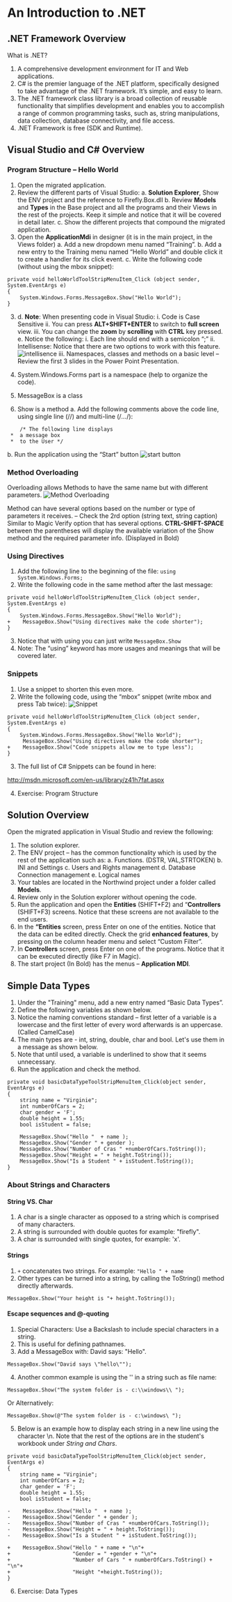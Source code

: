 ﻿# An Introduction to .NET

## .NET Framework Overview

What is .NET?
1.	A comprehensive development environment for IT and Web applications.
2.	C# is the premier language of the .NET platform, specifically designed to take advantage of the .NET framework. It’s simple, and easy to learn.
3.	The .NET framework class library is a broad collection of reusable functionality that simplifies development and enables you to accomplish a range of common programming tasks, such as, string manipulations, data collection, database connectivity, and file access.
4.	.NET Framework is free (SDK and Runtime).

## Visual Studio and C# Overview

### Program Structure – Hello World

1.	Open the migrated application.
2.	Review the different parts of Visual Studio:
	a. **Solution Explorer**, Show the ENV project and the reference to Firefly.Box.dll
	b. Review **Models** and **Types** in the Base project and all the programs and their Views in the rest of the projects. Keep it simple and notice that it will be covered in detail later.
	c. Show the different projects that compound the migrated application.
3.	Open the **ApplicationMdi** in designer (it is in the main project, in the Views folder)
	a. Add a new dropdown menu named “Training”.
	b. Add a new entry to the Training menu named “Hello World” and double click it to create a handler for its click event.
	c. Write the following code (without using the mbox snippet):
```csdiff
private void helloWorldToolStripMenuItem_Click (object sender, System.EventArgs e)
{
	System.Windows.Forms.MessageBox.Show("Hello World");
}
```

3. d. **Note**:  When presenting code in Visual Studio:
		i. Code is Case Sensitive
		ii. You can press **ALT+SHIFT+ENTER** to switch to **full screen** view.
		iii. You can change the **zoom** by **scrolling** with **CTRL** key pressed.
	e.	Notice the following:
		i. Each line should end with a semicolon “;”
		ii. Intellisense: Notice that there are two options to work with this feature.
![intellisence](intellisence.png)
		 iii. Namespaces, classes and methods on a basic level – Review the first 3 slides in the Power Point Presentation.

4.	System.Windows.Forms part is a namespace (help to organize the code).
5.	MessageBox is a class
6.	Show is a method
	a. Add the following comments above the code line, using single line (//) and multi-line (/*…*/):
```csdiff 
	/* The following line displays
 *  a message box
 *  to the User */
 ```
b. Run the application using the “Start” button  ![start button](start_button.png)


### Method Overloading

Overloading allows Methods to have the same name but with different parameters.
![Method Overloading](Method_Overloading.png)
 
Method can have several options based on the number or type of parameters it receives. – Check the 2rd option (string text, string caption)
Similar to Magic Verify option that has several options.
**CTRL-SHIFT-SPACE** between the parentheses will display the available variation of the  Show method and the required parameter info. (Displayed in Bold)

### Using Directives

1.	Add the following line to the beginning of the file:
`using System.Windows.Forms;`
2.	Write the following code in the same method after the last message:
```csdiff
private void helloWorldToolStripMenuItem_Click (object sender, System.EventArgs e)
{
	System.Windows.Forms.MessageBox.Show("Hello World");
+    MessageBox.Show("Using directives make the code shorter");
}
```
3.	Notice that with using you can just write `MessageBox.Show`
4.	Note: The “using” keyword has more usages and meanings that will be covered later.

### Snippets 
1.	Use a snippet to shorten this even more.
2.	Write the following code, using the “mbox” snippet (write mbox and press Tab twice):
![Snippet](Snippet.png)
```csdiff
private void helloWorldToolStripMenuItem_Click (object sender, System.EventArgs e)
{
	System.Windows.Forms.MessageBox.Show("Hello World");
     MessageBox.Show("Using directives make the code shorter");
+    MessageBox.Show("Code snippets allow me to type less");
}
```
3.	 The full list of C# Snippets can be found in here:

http://msdn.microsoft.com/en-us/library/z41h7fat.aspx

4.	Exercise: Program Structure

## Solution Overview

Open the migrated application in Visual Studio and review the following:
1. The solution explorer.
2. The ENV project – has the common functionality which is used by the rest of the application such as:
	a. Functions. (DSTR, VAL,STRTOKEN)
	b. INI and Settings
	c. Users and Rights management
	d. Database Connection management
	e. Logical names
3. Your tables are located in the Northwind project under a folder called **Models**.
4. Review only in the Solution explorer without opening the code.
5. Run the application and open the **Entities** (SHIFT+F2) and “**Controllers** (SHIFT+F3) screens. Notice that these screens are not available to the end users.
6. In the **“Entities** screen, press Enter on one of the entities. Notice that the data can be edited directly. Check the grid **enhanced features**, by pressing on the column header menu and select “Custom Filter”.
7. In **Controllers** screen, press Enter on one of the programs. Notice that it can be executed directly (like F7 in Magic).
8. The start project (In Bold) has the menus – **Application MDI**.

## Simple Data Types
1. Under the "Training" menu, add a new entry named “Basic Data Types”.
2. Define the following variables as shown below.
3. Notice the naming conventions standard – first letter of a variable is a lowercase and the first letter of every word afterwards is an uppercase. (Called CamelCase)
4. The main types are - int, string, double, char and bool. Let's use them in a message as shown below.
5. Note that until used, a variable is underlined to show that it seems unnecessary.
6. Run the application and check the method.
```csdiff
private void basicDataTypeToolStripMenuItem_Click(object sender, EventArgs e)
{
	string name = "Virginie";
	int numberOfCars = 2;
	char gender = 'F';
	double height = 1.55;
	bool isStudent = false;

	MessageBox.Show("Hello "  + name );
	MessageBox.Show("Gender " + gender );
	MessageBox.Show("Number of Cras " +numberOfCars.ToString());
	MessageBox.Show("Height = " + height.ToString());
	MessageBox.Show("Is a Student " + isStudent.ToString());
}
```

### About Strings and Characters

#### String VS. Char

1.	A char is a single character as opposed to a string which is comprised of many characters. 
2.	A string is surrounded with double quotes for example: "firefly".
3.	A char is surrounded with single quotes, for example: 'x'.

####	Strings
1.	`+` concatenates two strings. For example: `"Hello " + name`
2.	Other types can be turned into a string, by calling the ToString() method directly afterwards.
```csdiff
MessageBox.Show("Your height is "+ height.ToString());
```

#### Escape sequences and @-quoting

1.	Special Characters: Use a Backslash to include special characters in a string.
2.	This is useful for defining pathnames.
3.	Add a MessageBox with: David says: "Hello".
```csdiff
MessageBox.Show("David says \"hello\"");
```
4.	Another common example is using the '\' in a string such as file name:
```csdiff
MessageBox.Show("The system folder is - c:\\windows\\ ");
```
Or Alternatively:
```csdiff
MessageBox.Show(@"The system folder is - c:\windows\ ");
```
5.	Below is an example how to display each string in a new line using the character \n. Note that the rest of the options are in the student's workbook under _String and Chars_.
```csdiff
private void basicDataTypeToolStripMenuItem_Click(object sender, EventArgs e)
{
	string name = "Virginie";
	int numberOfCars = 2;
	char gender = 'F';
	double height = 1.55;
	bool isStudent = false;

-    MessageBox.Show("Hello "  + name );
-    MessageBox.Show("Gender " + gender );
-    MessageBox.Show("Number of Cras " +numberOfCars.ToString());
-    MessageBox.Show("Height = " + height.ToString());
-    MessageBox.Show("Is a Student " + isStudent.ToString());

+    MessageBox.Show("Hello " + name + "\n"+ 
+                    "Gender = " +gender + "\n"+
+                    "Number of Cars " + numberOfCars.ToString() + "\n"+
+                    "Height "+height.ToString());
}
```
6.	Exercise: Data Types